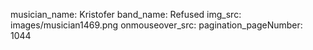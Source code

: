 musician_name: Kristofer
band_name: Refused
img_src: images/musician1469.png
onmouseover_src: 
pagination_pageNumber: 1044